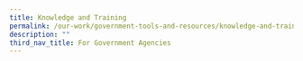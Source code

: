 ```yaml
---
title: Knowledge and Training
permalink: /our-work/government-tools-and-resources/knowledge-and-training/
description: ""
third_nav_title: For Government Agencies
---
```

